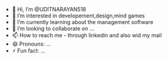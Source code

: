 - 👋 Hi, I’m @UDITNARAYAN518
- 👀 I’m interested in developement,design,mind games
- 🌱 I’m currently learning about the management software
- 💞️ I’m looking to collaborate on ...
- 📫 How to reach me - through linkedin and also wid my mail
- 😄 Pronouns: ...
- ⚡ Fun fact: ...

<!---
UDITNARAYAN518/UDITNARAYAN518 is a ✨ special ✨ repository because its `README.md` (this file) appears on your GitHub profile.
You can click the Preview link to take a look at your changes.
--->
